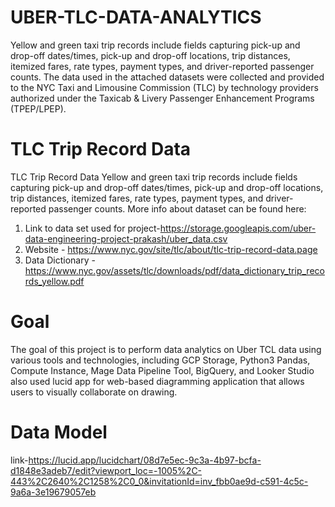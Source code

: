 # UBER-TLC-DATA-ANALYTICS
Yellow and green taxi trip records include fields capturing pick-up and drop-off dates/times, pick-up and drop-off locations, trip distances, itemized fares, rate types, payment types, and driver-reported passenger counts. The data used in the attached datasets were collected and provided to the NYC Taxi and Limousine Commission (TLC) by technology providers authorized under the Taxicab & Livery Passenger Enhancement Programs (TPEP/LPEP). 

# TLC Trip Record Data
TLC Trip Record Data Yellow and green taxi trip records include fields capturing pick-up and drop-off dates/times, pick-up and drop-off locations, trip distances, itemized fares, rate types, payment types, and driver-reported passenger counts.
More info about dataset can be found here:
  1. Link to data set used for project-https://storage.googleapis.com/uber-data-engineering-project-prakash/uber_data.csv
  2. Website - https://www.nyc.gov/site/tlc/about/tlc-trip-record-data.page
  3. Data Dictionary - https://www.nyc.gov/assets/tlc/downloads/pdf/data_dictionary_trip_records_yellow.pdf

# Goal
The goal of this project is to perform data analytics on Uber TCL data using various tools and technologies, including GCP Storage, Python3 Pandas, Compute Instance, Mage Data Pipeline Tool, BigQuery, and Looker Studio also used lucid app for web-based diagramming application that allows users to visually collaborate on drawing.

# Data Model 
link-https://lucid.app/lucidchart/08d7e5ec-9c3a-4b97-bcfa-d1848e3adeb7/edit?viewport_loc=-1005%2C-443%2C2640%2C1258%2C0_0&invitationId=inv_fbb0ae9d-c591-4c5c-9a6a-3e19679057eb

